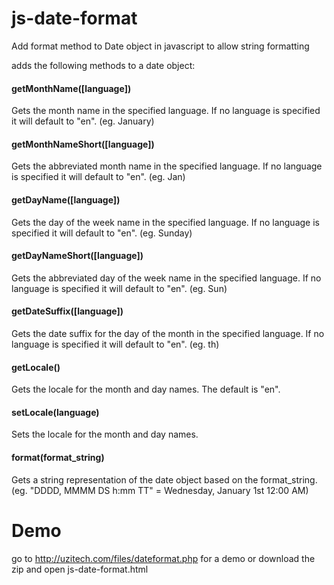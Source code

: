 js-date-format
==============

Add format method to Date object in javascript to allow string formatting

adds the following methods to a date object:

#### getMonthName([language])

Gets the month name in the specified language. If no language is specified it will default to "en". (eg. January)

#### getMonthNameShort([language])

Gets the abbreviated month name in the specified language. If no language is specified it will default to "en". (eg. Jan)

#### getDayName([language])

Gets the day of the week name in the specified language. If no language is specified it will default to "en". (eg. Sunday)

#### getDayNameShort([language])

Gets the abbreviated day of the week name in the specified language. If no language is specified it will default to "en". (eg. Sun)

#### getDateSuffix([language])

Gets the date suffix for the day of the month in the specified language. If no language is specified it will default to "en". (eg. th)

#### getLocale()

Gets the locale for the month and day names. The default is "en".

#### setLocale(language)

Sets the locale for the month and day names.

#### format(format_string)

Gets a string representation of the date object based on the format_string. (eg. "DDDD, MMMM DS h:mm TT" = Wednesday, January 1st 12:00 AM)

Demo
====

go to http://uzitech.com/files/dateformat.php for a demo or download the zip and open js-date-format.html
